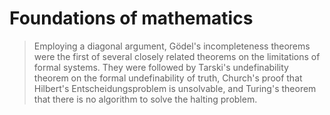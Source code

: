 # Foundations of mathematics

> Employing a diagonal argument, Gödel's incompleteness theorems were the first of several closely related theorems on the limitations of formal systems. They were followed by Tarski's undefinability theorem on the formal undefinability of truth, Church's proof that Hilbert's Entscheidungsproblem is unsolvable, and Turing's theorem that there is no algorithm to solve the halting problem.
